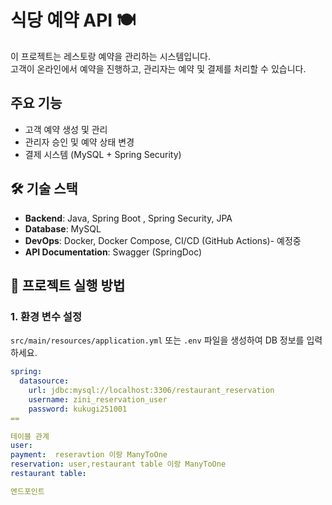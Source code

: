 # 식당 예약 API 🍽️

이 프로젝트는 레스토랑 예약을 관리하는 시스템입니다.  
고객이 온라인에서 예약을 진행하고, 관리자는 예약 및 결제를 처리할 수 있습니다.

## 주요 기능
- 고객 예약 생성 및 관리
- 관리자 승인 및 예약 상태 변경
- 결제 시스템 (MySQL + Spring Security)

## 🛠️ 기술 스택

- **Backend**: Java, Spring Boot , Spring Security, JPA
- **Database**: MySQL 
- **DevOps**: Docker, Docker Compose, CI/CD (GitHub Actions)- 예정중
- **API Documentation**: Swagger (SpringDoc)

## 🚀 프로젝트 실행 방법

### 1. 환경 변수 설정
`src/main/resources/application.yml` 또는 `.env` 파일을 생성하여 DB 정보를 입력하세요.

```yaml
spring:
  datasource:
    url: jdbc:mysql://localhost:3306/restaurant_reservation
    username: zini_reservation_user
    password: kukugi251001
==

테이블 관계
user: 
payment:  reseravtion 이랑 ManyToOne
reservation: user,restaurant table 이랑 ManyToOne
restaurant table: 

엔드포인트

